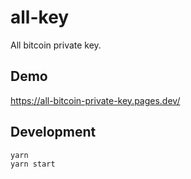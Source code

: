 # all-key

All bitcoin private key.

## Demo

https://all-bitcoin-private-key.pages.dev/

## Development

```
yarn
yarn start
```
